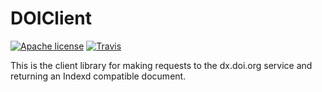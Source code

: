 DOIClient
===
[![Apache license](http://img.shields.io/badge/license-Apache-blue.svg?style=flat)](LICENSE) [![Travis](https://travis-ci.org/uc-cdis/doiclient.svg?branch=master)](https://travis-ci.org/uc-cdis/doiclient)

This is the client library for making requests to the dx.doi.org service
and returning an Indexd compatible document.



